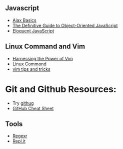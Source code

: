 <h2>Javascript</h2>
<ul>
<li><a href = "http://teamtreehouse.com/library/ajax-basics">Ajax Basics</a></li>
<li><a href = "https://www.youtube.com/watch?v=PMfcsYzj-9M">The Definitive Guide to Object-Oriented JavaScript</a></li>
<li><a href = "http://eloquentjavascript.net/">Eloquent JavaScript</a></li>
</ul>

<h2>Linux Command and Vim</h2>
<ul>
<li><a href = "http://teamtreehouse.com/library/harnessing-the-power-of-vim">Harnessing the Power of Vim</a></li>
<li><a href = "http://linuxcommand.org/">Linux Commond</a></li>
<li><a href = "http://www.cs.swarthmore.edu/help/vim/selection.html">vim tips and tricks</a></li>
</ul>

<h1>Git and Github Resources:</h1>
<ul>
	<li>Try <a href="https://github.com/Gazler/githug">githug</a></li>
	<li><a href="https://github.com/tiimgreen/github-cheat-sheet">GitHub Cheat Sheet</a></li>
</ul>

<h2>Tools</h2>
<ul>
<li><a href = "http://www.regexr.com/">Regexr</a></li>
<li><a href = "http://repl.it/languages/JavaScript">Repl.it</a></li>
</ul>
